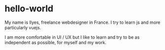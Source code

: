 # hello-world

My name is Ilyes, freelance webdesigner in France.
I try to learn js and more particularly vuejs.

I am more comfortable in UI / UX but I like to learn and try to be as independent as possible, for myself and my work.
